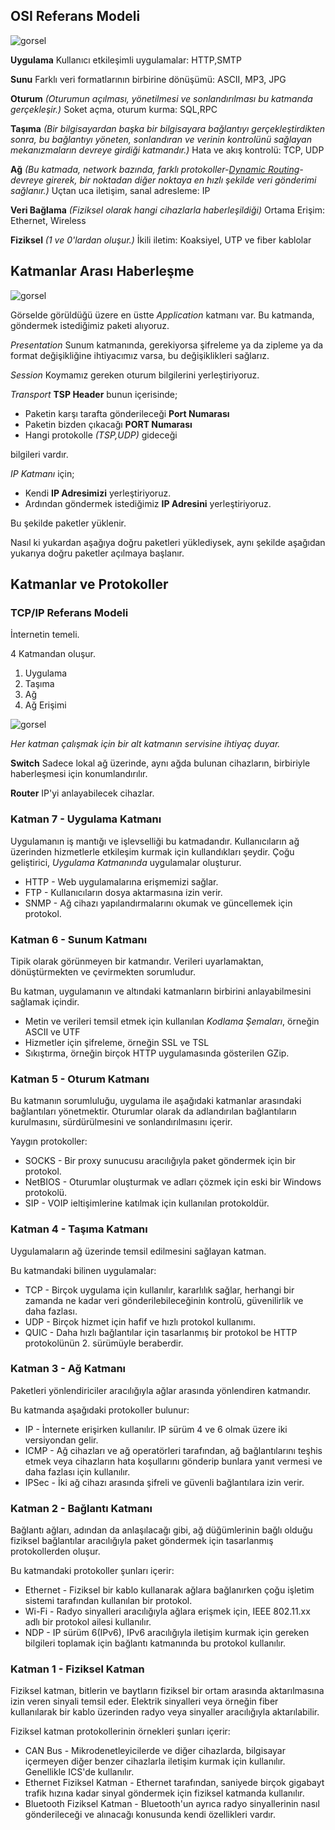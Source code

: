 ## OSI Referans Modeli

![gorsel](https://upload.wikimedia.org/wikipedia/commons/thumb/5/55/OSI_HUN.gif/640px-OSI_HUN.gif)

**Uygulama** Kullanıcı etkileşimli uygulamalar: HTTP,SMTP

**Sunu** Farklı veri formatlarının birbirine dönüşümü: ASCII, MP3, JPG

**Oturum** *(Oturumun açılması, yönetilmesi ve sonlandırılması bu katmanda gerçekleşir.)* Soket açma, oturum kurma: SQL,RPC

**Taşıma** *(Bir bilgisayardan başka bir bilgisayara bağlantıyı gerçekleştirdikten sonra, bu bağlantıyı yöneten, sonlandıran ve verinin kontrolünü sağlayan mekanızmaların devreye girdiği katmandır.)* Hata ve akış kontrolü: TCP, UDP

**Ağ** *(Bu katmada, network bazında, farklı protokoller-[Dynamic Routing](https://www.geeksforgeeks.org/what-is-dynamic-routing-in-computer-network/)- devreye girerek, bir noktadan diğer noktaya en hızlı şekilde veri gönderimi sağlanır.)* Uçtan uca iletişim, sanal adresleme: IP

**Veri Bağlama** *(Fiziksel olarak hangi cihazlarla haberleşildiği)* Ortama Erişim: Ethernet, Wireless

**Fiziksel** *(1 ve 0'lardan oluşur.)* İkili iletim: Koaksiyel, UTP ve fiber kablolar

## Katmanlar Arası Haberleşme

![gorsel](https://ecomputernotes.com/images/Communication-between-the-layers-in-OSI-model.jpg)

Görselde görüldüğü üzere en üstte *Application* katmanı var. Bu katmanda, göndermek istediğimiz paketi alıyoruz.

*Presentation* Sunum katmanında, gerekiyorsa şifreleme ya da zipleme ya da format değişikliğine ihtiyacımız varsa, bu değişiklikleri sağlarız.

*Session* Koymamız gereken oturum bilgilerini yerleştiriyoruz.

*Transport* **TSP Header** bunun içerisinde;
- Paketin karşı tarafta gönderileceği **Port Numarası**
- Paketin bizden çıkacağı **PORT Numarası**
- Hangi protokolle *(TSP,UDP)* gideceği

bilgileri vardır.

*IP Katmanı* için;
- Kendi **IP Adresimizi** yerleştiriyoruz.
- Ardından göndermek istediğimiz **IP Adresini** yerleştiriyoruz.

Bu şekilde paketler yüklenir.

Nasıl ki yukardan aşağıya doğru paketleri yüklediysek, aynı şekilde aşağıdan yukarıya doğru paketler açılmaya başlanır.

## Katmanlar ve Protokoller

### TCP/IP Referans Modeli

İnternetin temeli.

4 Katmandan oluşur.
1. Uygulama
2. Taşıma
3. Ağ
4. Ağ Erişimi

![gorsel](https://www.cemaltaner.com.tr/wp-content/uploads/2018/09/b1%C5%9F10.png)

*Her katman çalışmak için bir alt katmanın servisine ihtiyaç duyar.*

**Switch** Sadece lokal ağ üzerinde, aynı ağda bulunan cihazların, birbiriyle haberleşmesi için konumlandırılır.

**Router** IP'yi anlayabilecek cihazlar.

### Katman 7 - Uygulama Katmanı

Uygulamanın iş mantığı ve işlevselliği bu katmadandır. Kullanıcıların ağ üzerinden hizmetlerle etkileşim kurmak için kullandıkları şeydir. Çoğu geliştirici, *Uygulama Katmanında* uygulamalar oluşturur.

- HTTP - Web uygulamalarına erişmemizi sağlar.
- FTP - Kullanıcıların dosya aktarmasına izin verir.
- SNMP - Ağ cihazı yapılandırmalarını okumak ve güncellemek için protokol.

### Katman 6 - Sunum Katmanı

Tipik olarak görünmeyen bir katmandır. Verileri uyarlamaktan, dönüştürmekten ve çevirmekten sorumludur.

Bu katman, uygulamanın ve altındaki katmanların birbirini anlayabilmesini sağlamak içindir.

- Metin ve verileri temsil etmek için kullanılan *Kodlama Şemaları*, örneğin ASCII ve UTF
- Hizmetler için şifreleme, örneğin SSL ve TSL
- Sıkıştırma, örneğin birçok HTTP uygulamasında gösterilen GZip.

### Katman 5 - Oturum Katmanı

Bu katmanın sorumluluğu, uygulama ile aşağıdaki katmanlar arasındaki bağlantıları yönetmektir. Oturumlar olarak da adlandırılan bağlantıların kurulmasını, sürdürülmesini ve sonlandırılmasını içerir.

Yaygın protokoller:
- SOCKS - Bir proxy sunucusu aracılığıyla paket göndermek için bir protokol.
- NetBIOS - Oturumlar oluşturmak ve adları çözmek için eski bir Windows protokolü.
- SIP - VOIP ieltişimlerine katılmak için kullanılan protokoldür.

### Katman 4 - Taşıma Katmanı

Uygulamaların ağ üzerinde temsil edilmesini sağlayan katman.

Bu katmandaki bilinen uygulamalar:

- TCP - Birçok uygulama için kullanılır, kararlılık sağlar, herhangi bir zamanda ne kadar veri gönderilebileceğinin kontrolü, güvenilirlik ve daha fazlası.
- UDP - Birçok hizmet için hafif ve hızlı protokol kullanımı.
- QUIC - Daha hızlı bağlantılar için tasarlanmış bir protokol be HTTP protokolünün 2. sürümüyle beraberdir.

### Katman 3 - Ağ Katmanı

Paketleri yönlendiriciler aracılığıyla ağlar arasında yönlendiren katmandır.

Bu katmanda aşağıdaki protokoller bulunur:

- IP - İnternete erişirken kullanılır. IP sürüm 4 ve 6 olmak üzere iki versiyondan gelir.
- ICMP - Ağ cihazları ve ağ operatörleri tarafından, ağ bağlantılarını teşhis etmek veya cihazların hata koşullarını gönderip bunlara yanıt vermesi ve daha fazlası için kullanılır.
- IPSec - İki ağ cihazı arasında şifreli ve güvenli bağlantılara izin verir.

### Katman 2 - Bağlantı Katmanı

Bağlantı ağları, adından da anlaşılacağı gibi, ağ düğümlerinin bağlı olduğu fiziksel bağlantılar aracılığıyla paket göndermek için tasarlanmış protokollerden oluşur. 

Bu katmandaki protokoller şunları içerir:

- Ethernet - Fiziksel bir kablo kullanarak ağlara bağlanırken çoğu işletim sistemi tarafından kullanılan bir protokol.
- Wi-Fi - Radyo sinyalleri aracılığıyla ağlara erişmek için, IEEE 802.11.xx adlı bir protokol ailesi kullanılır.
- NDP - IP sürüm 6(IPv6), IPv6 aracılığıyla iletişim kurmak için gereken bilgileri toplamak için bağlantı katmanında bu protokol kullanılır.

### Katman 1 - Fiziksel Katman

Fiziksel katman, bitlerin ve baytların fiziksel bir ortam arasında aktarılmasına izin veren sinyali temsil eder. Elektrik sinyalleri veya örneğin fiber kullanılarak bir kablo üzerinden radyo veya sinyaller aracılığıyla aktarılabilir.

Fiziksel katman protokollerinin örnekleri şunları içerir:

- CAN Bus - Mikrodenetleyicilerde ve diğer cihazlarda, bilgisayar içermeyen diğer benzer cihazlarla iletişim kurmak için kullanılır. Genellikle ICS'de kullanılır.
- Ethernet Fiziksel Katman - Ethernet tarafından, saniyede birçok gigabayt trafik hızına kadar sinyal göndermek için fiziksel katmanda kullanılır.
- Bluetooth Fiziksel Katman - Bluetooth'un ayrıca radyo sinyallerinin nasıl gönderileceği ve alınacağı konusunda kendi özellikleri vardır.
